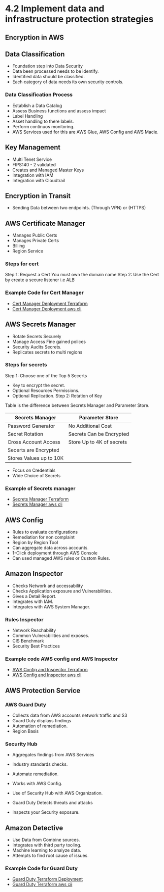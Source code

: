 # 4.2 Implement data and infrastructure protection strategies

## Encryption in AWS
## Data Classification
- Foundation step into Data Security
- Data been processed needs to be identify.
- Identified data should be classified.
- Each category of data needs its own security controls.

### Data Classification Process
- Establish a Data Catalog
- Assess Business functions and assess impact
- Label Handling
- Asset handling to there labels.
- Perform continuos monitoring.
- AWS Services used for this are AWS Glue, AWS Config and AWS Macie.

## Key Management
- Multi Tenet Service
- FIPS140 - 2 validated
- Creates and Managed Master Keys
- Integration with IAM
- Integration with Cloudtrail

## Encryption in Transit
- Sending Data between two endpoints. (Through VPN) or (HTTPS)


## AWS Certificate Manager
- Manages Public Certs
- Manages Private Certs
- Billing
- Region Service

### Steps for cert
Step 1: Request a Cert You must own the domain name
Step 2: Use the Cert by create a secure listener i.e ALB

### Example Code for Cert Manager
- [Cert Manager Deployment Terraform](Template)
- [Cert Manager Deployment aws cli](Template)

## AWS Secrets Manager
- Rotate Secrets Securely
- Manage Access Fine gained polices
- Security Audits Secrets.
- Replicates secrets to multi regions

### Steps for secrets
Step 1: Choose one of the Top 5 Secerts
 - Key to encrypt the secret.
 - Optional Resources Permissions.
 - Optional Replication.
Step 2: Rotation of Key

Table is the difference between Secrets Manager and Parameter Store.

|Secrets Manager |Parameter Store |
--- | --- 
|Password Generator|No Additional Cost|
|Secret Rotation|Secrets Can be Encrypted|
|Cross Account Access|Store Up to 4K of secrets|
|Secerts are Encrypted|
|Stores Values up to 10K|

- Focus on Credentials
- Wide Choice of Secrets

### Example of Secrets manager
- [Secrets Manager Terraform](Template)
- [Secrets Manager aws cli](Template)

## AWS Config
- Rules to evaluate configurations
- Remediation for non complaint
- Region by Region Tool
- Can aggregate data across accounts.
- 1-Click deployment through AWS Console
- Can used managed AWS rules or Custom Rules.

## Amazon Inspector
- Checks Network and accessability
- Checks Application exposure and Vulnerabilities.
- Gives a Detail Report.
- Integrates with IAM.
- Integrates with AWS System Manager.

### Rules Inspector
- Network Reachability
- Common Vulnerabilities and exposes.
- CIS Benchmark
- Security Best Practices

### Example code AWS config and AWS Inspector
- [AWS Config and Inspector Terraform](Template)
- [AWS Config and Inspector aws cli](Template)

## AWS Protection Service

### AWS Guard Duty
- Collects data from AWS accounts network traffic and S3 
- Guard Duty displays findings
- Automation of remediation.
- Region Basis

### Security Hub
- Aggregates findings from AWS Services
- Industry standards checks.
- Automate remediation.
- Works with AWS Config.
- Use of Security Hub with AWS Organization.

- Guard Duty Detects threats and attacks
- Inspects your Security exposure.

## Amazon Detective
- Use Data from Combine sources.
- Integrates with third party tooling.
- Machine learning to analyze data.
- Attempts to find root cause of issues.

### Example Code for Guard Duty
- [Guard Duty Terraform Deployment](Template)
- [Guard Duty Terraform aws cii](Template)